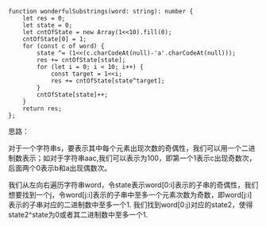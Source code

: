 ```tsx
function wonderfulSubstrings(word: string): number {
    let res = 0;
    let state = 0;
    let cntOfState = new Array(1<<10).fill(0);
    cntOfState[0] = 1;
    for (const c of word) {
        state ^= (1<<(c.charCodeAt(null)-'a'.charCodeAt(null)));
        res += cntOfState[state];
        for (let i = 0; i < 10; i++) {
            const target = 1<<i;
            res += cntOfState[state^target];
        }
        cntOfState[state]++;
    }
    return res;
};
```

思路：

对于一个字符串s，要表示其中每个元素出现次数的奇偶性，我们可以用一个二进制数表示；如对于字符串aac,我们可以表示为100，即第一个1表示c出现奇数次，后面两个0表示b和a出现偶数次。

我们从左向右遍历字符串word，令state表示word[0:i]表示的子串的奇偶性，我们想要找到一个j，令word[j:i]表示的子串中至多一个元素次数为奇数，即word[j:i]表示的子串对应的二进制数中至多一个1. 我们找到word[0:j)对应的state2，使得state2^state为0或者其二进制数中至多一个1.